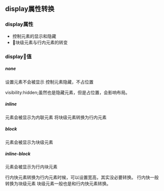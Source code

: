 ## display属性转换

### display属性
* 控制元素的显示和隐藏
* 块级元素与行内元素的转变

### display值
##### none
设置元素不会被显示
控制元素隐藏，不占位置

visibility:hidden;虽然也是隐藏元素，但是占位置，会影响布局。

##### inline
元素会被显示为内联元素
将块级元素转换为行内元素

##### block
元素会被显示为块级元素

##### inline-block
元素会被显示为行内块元素

行内快元素转换为行内元素时候，可以设置宽高，其实没必要转换。
行内快一般转换为块级元素
块级元素一般也是和行内快元素转换。
